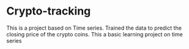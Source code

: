 # Crypto-tracking
This is a project based on Time series. Trained the data to predict the closing price of the crypto coins. This a basic learning project on time series
